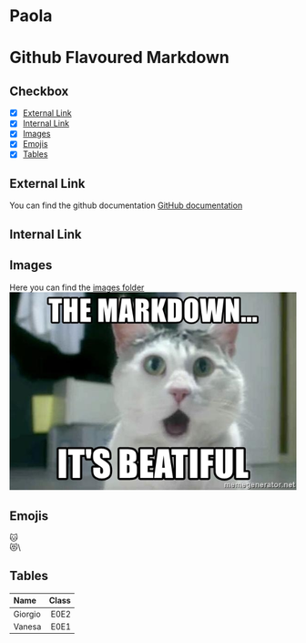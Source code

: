 # Paola

# Github Flavoured Markdown

## Checkbox
- [x] [External Link](#External-Link)
- [x] [Internal Link](#Internal-Link)
- [x] [Images](#Images)
- [x] [Emojis](#Emojis)
- [x] [Tables](#Tables)

## External Link
You can find the github documentation [GitHub documentation](https://help.github.com/en)

## Internal Link


## Images
Here you can find the [images folder](images)
![some img description](images/the-markdown-its-beatiful.jpg)

## Emojis
:cat:\
:heart_eyes_cat:\

## Tables
| Name | Class| 
|:---------|--------:|
| Giorgio | E0E2 | 
| Vanesa  | E0E1 | 
